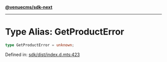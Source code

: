 [**@venuecms/sdk-next**](../Index.md)

***

# Type Alias: GetProductError

```ts
type GetProductError = unknown;
```

Defined in: [sdk/dist/index.d.mts:423](https://github.com/venuecms/sdk/blob/0048e875fedcd11f329f993e4088b84401af4036/packages/sdk/dist/index.d.mts#L423)
